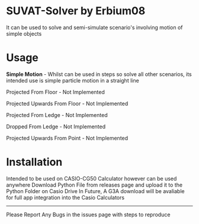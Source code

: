 # SUVAT-Solver by Erbium08

It can be used to solve and semi-simulate scenario's involving motion of simple objects


# Usage
 **Simple Motion** -
   Whilst can be used in steps so solve all other scenarios, its intended use is simple particle motion in a straight line

 Projected From Floor -
   Not Implemented

 Projected Upwards From Floor -
   Not Implemented

  Projected From Ledge - 
    Not Implemented

  Dropped From Ledge - 
    Not Implemented

  Projected Upwards From Point - 
   Not Implemented

# Installation
Intended to be used on CASIO-CG50 Calculator however can be used anywhere
Download Python File from releases page and upload it to the Python Folder on Casio Drive
In Future, A G3A download will be avaliable for full app integration into the Casio Calculators

---
Please Report Any Bugs in the issues page with steps to reproduce
